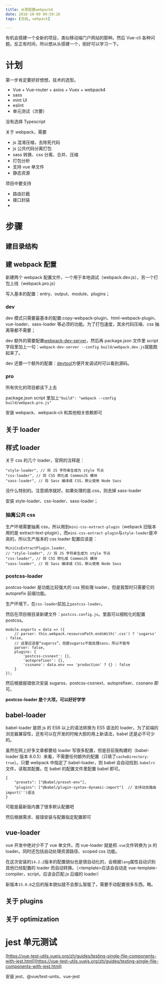 ```yaml
---
title: 从零配置webpack4
date: 2018-10-09 09:59:16
tags: [总结, webpack] 
    
---
```


有机会搭建一个全新的项目，类似移动端门户网站的那种。然后 Vue-cli 各种问题。反正有时间，所以想从头搭建一个，刚好可以学习一下。

<!-- more -->

# 计划

第一步肯定要好好想想，技术的选型。

- Vue + Vue-router + axios + Vuex + webpack4
- sass
- mint UI
- eslint
- 单元测试（次要）

没有选择 Typescript

关于 webpack，需要

- js 混淆压缩，去除死代码
- js 公共代码分离打包
- sass 转换、css 分离、合并、压缩
- 打包分析
- 支持 vue 单文件
- 静态资源

项目中要支持

- 路由拦截
- 接口封装
-

# 步骤

## 建目录结构

## 建 webpack 配置

新建两个 webpack 配置文件，一个用于本地调试（webpack.dev.js），另一个打包上线（webpack.pro.js）

写入基本的配置：entry、output、module、plugins；

### dev

dev 模式只需要最基本的配置:copy-webpack-plugin、html-webpack-plugin、vue-loader、sass-loader 等必须的功能。为了打包速度，其余代码压缩、css 抽离等都不需要；

dev 额外的需要配置[webpack-dev-server](https://www.webpackjs.com/configuration/dev-server/)，然后再 package.json 文件里 script 字段里加上一句：`webpack-dev-server --config build/webpack.dev.js`就能跑起来了。

dev 还要一个额外的配置：[devtool](https://www.webpackjs.com/configuration/devtool/)方便开发调试时可以看到源码。

### pro

所有优化的项目都该下上去

package.json script 里加上`"build": "webpack --config build/webpack.pro.js"`

安装 webpack、webpack-cli 和其他相关依赖即可

## 关于 loader

## 样式 loader

关于 css 的几个 loader，官网的注释是：

    "style-loader", // 将 JS 字符串生成为 style 节点
    "css-loader", // 将 CSS 转化成 CommonJS 模块
    "sass-loader", // 将 Sass 编译成 CSS，默认使用 Node Sass

没什么特别的。注意顺序就好。如果处理的是.css，则去掉 sass-loader

安装 style-loader、css-loader、sass-loader；

### 抽离公共 css

生产环境需要抽离 css，所以用到`mini-css-extract-plugin`（webpack 旧版本用的是 extract-text-plugin），而`mini-css-extract-plugin`与`style-loader`是冲突的，所以生产版本的 css loader 配置应该是：

    MiniCssExtractPlugin.loader,
    // "style-loader", // 将 JS 字符串生成为 style 节点
    "css-loader", // 将 CSS 转化成 CommonJS 模块
    "sass-loader", // 将 Sass 编译成 CSS，默认使用 Node Sass

### postcss-loader

postcss-loader 是功能比较强大的 css 预处理 loader，但是我暂时只需要它的 autoprefix 前缀功能。

生产环境下，在`css-loader`前加上`postcss-loader`。

然后在项目根目录新建文件：`postcss.config.js`。里面可以细粒化的配置 postcss。

    module.exports = data => ({
    	// parser: this.webpack.resourcePath.endsWith('.css') ? 'sugarss' : false,
    	// 这里应该是“sugarss”，但是sugarss不能处理sass，所以不能写
    	parser: false,
    	plugins: {
    		'postcss-cssnext': {},
    		'autoprefixer': {},
    		'cssnano': data.env === 'production' ? {} : false
    	}
    });

然后根据报错依次安装 sugarss、postcss-cssnext、autoprefixer、cssnano 即可。

**postcss-loader 是个大项，可以好好学学**

## babel-loader

babel-loader 是把 js 的 ES6 以上的语法转换为 ES5 语法的 loader，为了前端的浏览器兼容性，还有可以在开发的时候大胆的用上新语法，babel 还是必不可少的。

虽然在网上好多文章都要给 loader 写很多配置，但是目前我构建的（babel-loader 版本 8.0.5）来看，不需要任何额外的配置（只填了`cacheDirectory: true`）。只要 webpack 中指定了 babel-loader，则 babel 会自动找到`.babelrc`文件，读取其配置。在 babel 的配置文件里配置 babel 即可。

```
{
	"presets": ["@babel/preset-env"],
	"plugins": ["@babel/plugin-syntax-dynamic-import"]	// 支持动态路由 import('')语法
}
```

可能是最新版内置了很多默认配置吧

然后根据需求、报错安装与配置指定配置即可

## vue-loader

vue 开发中绝对少不了 vue 单文件。而 vue-loader 就是把`.vue`文件转换为 js 的 loader。同时还包括自动处理资源路径、scoped css 功能。

在这次安装的`14.2.2`版本的配置貌似也是很自动化的，会根据`lang`属性自动识别其他已经配置的 loader 而自动转换。（\<template\>应该会自动走 vue-template-compiler，script，应该会匹配.js 后缀的 loader）

新版本`15.0.0`之后的版本貌似就不会那么智能了，需要手动配置很多东西。略。

## 关于 plugins

## 关于 optimization

# jest 单元测试

[https://vue-test-utils.vuejs.org/zh/guides/testing-single-file-components-with-jest.html](https://vue-test-utils.vuejs.org/zh/guides/testing-single-file-components-with-jest.html)

安装 jest、@vue/test-units、vue-jest
